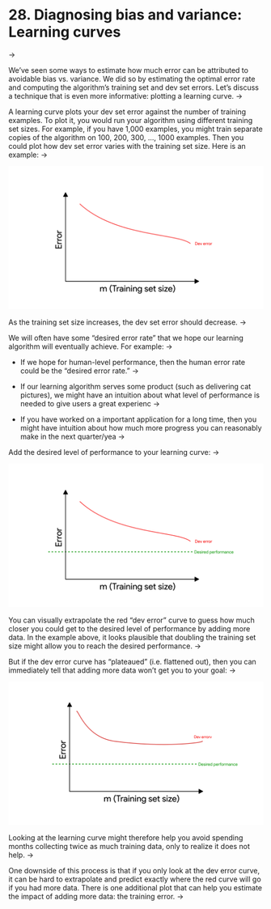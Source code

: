 # 28. Diagnosing bias and variance: Learning curves
->

We’ve seen some ways to estimate how much error can be attributed to avoidable bias vs. variance. We did so by estimating the optimal error rate and computing the algorithm’s training set and dev set errors. Let’s discuss a technique that is even more informative: plotting a learning curve.
->


A learning curve plots your dev set error against the number of training examples. To plot it, you would run your algorithm using different training set sizes. For example, if you have 1,000 examples, you might train separate copies of the algorithm on 100, 200, 300, ..., 1000 examples. Then you could plot how dev set error varies with the training set size. Here is an example:
->

![img](../imgs/C28_01.png)

As the training set size increases, the dev set error should decrease.
->

We will often have some “desired error rate” that we hope our learning algorithm will eventually achieve. For example:
->

* If we hope for human-level performance, then the human error rate could be the “desired error rate.”
->


* If our learning algorithm serves some product (such as delivering cat pictures), we might have an intuition about what level of performance is needed to give users a great experienc
->


* If you have worked on a important application for a long time, then you might have intuition about how much more progress you can reasonably make in the next quarter/yea
->

Add the desired level of performance to your learning curve:
->


![img](../imgs/C28_02.png)

You can visually extrapolate the red “dev error” curve to guess how much closer you could get to the desired level of performance by adding more data. In the example above, it looks plausible that doubling the training set size might allow you to reach the desired performance.
->


But if the dev error curve has “plateaued” (i.e. flattened out), then you can immediately tell that adding more data won’t get you to your goal:
->


![img](../imgs/C28_03.png)

Looking at the learning curve might therefore help you avoid spending months collecting twice as much training data, only to realize it does not help.
->

One downside of this process is that if you only look at the dev error curve, it can be hard to extrapolate and predict exactly where the red curve will go if you had more data. There is one additional plot that can help you estimate the impact of adding more data: the training error.
->

